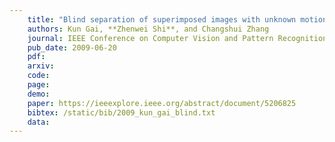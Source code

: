 ```yaml
---
    title: "Blind separation of superimposed images with unknown motions"
    authors: Kun Gai, **Zhenwei Shi**, and Changshui Zhang
    journal: IEEE Conference on Computer Vision and Pattern Recognition (CVPR)
    pub_date: 2009-06-20
    pdf: 
    arxiv: 
    code: 
    page: 
    demo: 
    paper: https://ieeexplore.ieee.org/abstract/document/5206825
    bibtex: /static/bib/2009_kun_gai_blind.txt
    data:
---
```

